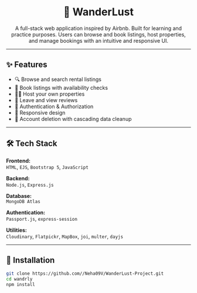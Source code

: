 

<h1 align="center">🏡 WanderLust</h1>

<p align="center">
  A full-stack web application inspired by Airbnb. Built for learning and practice purposes. Users can browse and book listings, host properties, and manage bookings with an intuitive and responsive UI.
</p>

---

## ✨ Features

- 🔍 Browse and search rental listings
- 🧳 Book listings with availability checks
- 🧑‍💼 Host your own properties
- 💬 Leave and view reviews
- 🔐 Authentication & Authorization
- 📱 Responsive design
- 🧹 Account deletion with cascading data cleanup

---

## 🛠️ Tech Stack

**Frontend:**  
`HTML`, `EJS`, `Bootstrap 5`, `JavaScript`

**Backend:**  
`Node.js`, `Express.js`

**Database:**  
`MongoDB Atlas`

**Authentication:**  
`Passport.js`, `express-session`

**Utilities:**  
`Cloudinary`, `Flatpickr`, `MapBox`, `joi`, `multer`, `dayjs`

---

## 🚀 Installation

```bash
git clone https://github.com//Neha09V/WanderLust-Project.git
cd wandrly
npm install

